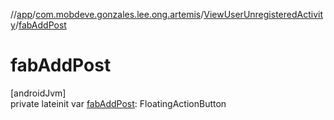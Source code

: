 //[app](../../../index.md)/[com.mobdeve.gonzales.lee.ong.artemis](../index.md)/[ViewUserUnregisteredActivity](index.md)/[fabAddPost](fab-add-post.md)

# fabAddPost

[androidJvm]\
private lateinit var [fabAddPost](fab-add-post.md): FloatingActionButton
